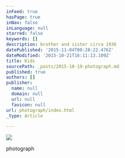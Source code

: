 ```yaml
---
inFeed: true
hasPage: true
inNav: false
inLanguage: null
starred: false
keywords: []
description: brother and sister circa 1936
datePublished: '2015-11-04T00:28:22.476Z'
dateModified: '2015-10-21T16:11:13.109Z'
title: Kids
sourcePath: _posts/2015-10-19-photograph.md
published: true
authors: []
publisher:
  name: null
  domain: null
  url: null
  favicon: null
url: photograph/index.html
_type: Article

---
```

![](https://the-grid-user-content.s3-us-west-2.amazonaws.com/73387b78-cb13-4a61-afc9-418ca3541f4f.jpg)

photograph